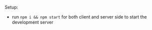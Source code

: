Setup:
- run ```npm i && npm start``` for both client and server side to start the development server


